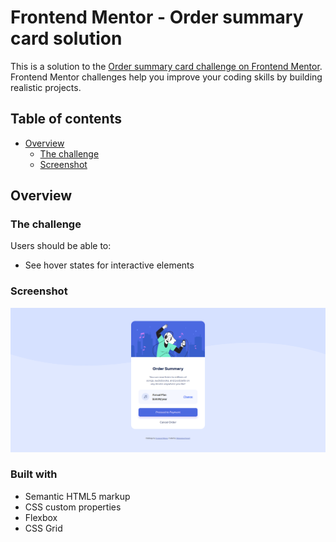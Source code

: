 # Frontend Mentor - Order summary card solution

This is a solution to the [Order summary card challenge on Frontend Mentor](https://www.frontendmentor.io/challenges/order-summary-component-QlPmajDUj). Frontend Mentor challenges help you improve your coding skills by building realistic projects. 

## Table of contents

- [Overview](#overview)
  - [The challenge](#the-challenge)
  - [Screenshot](#screenshot)


## Overview

### The challenge

Users should be able to:

- See hover states for interactive elements

### Screenshot

![](./screencapture.png)



### Built with

- Semantic HTML5 markup
- CSS custom properties
- Flexbox
- CSS Grid
